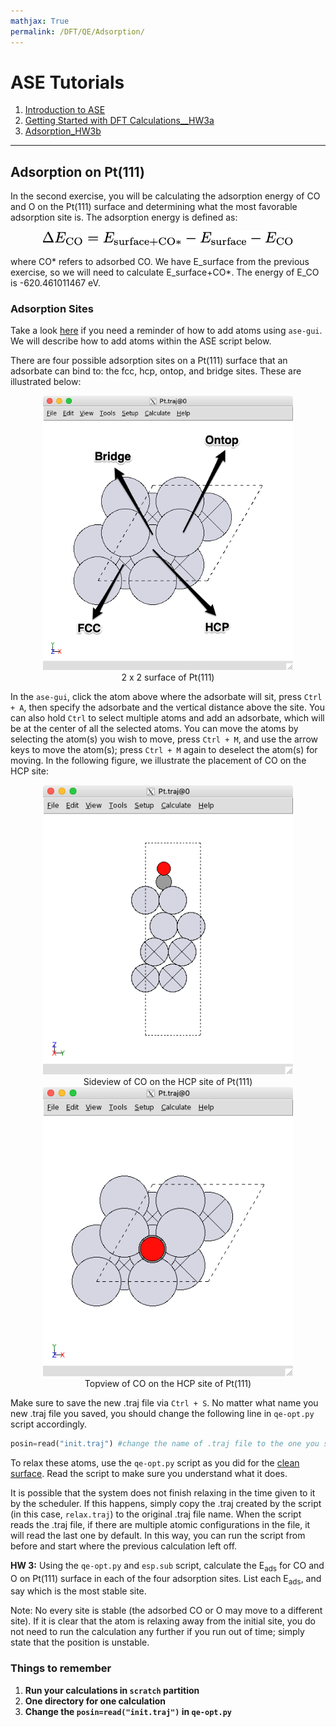 ```yaml
---
mathjax: True
permalink: /DFT/QE/Adsorption/
---
```


# ASE Tutorials
1. [Introduction to ASE](/CHEG-5395-4995/ASE)
2. [Getting Started with DFT Calculations__HW3a](../Getting_Started/)
3. [Adsorption_HW3b](../Adsorption/)

____

## Adsorption on Pt(111) ##

In the second exercise, you will be calculating the adsorption energy of CO and O on the Pt(111) surface and determining what the most favorable adsorption site is. The adsorption energy is defined as:


<center><img src="eads_eq.png" alt="window" style="width: 400px;"/>
</center>

where CO* refers to adsorbed CO. We have E_surface from the previous exercise, so we will need to calculate E_surface+CO*. The energy of E_CO is -620.461011467 eV.


<a name='adsorption-sites'></a>

### Adsorption Sites ###

Take a look [here](/CHEG-5395-4995/ASE) if you need a reminder of how to add atoms using `ase-gui`. We will describe how to add atoms within the ASE script below.

There are four possible adsorption sites on a Pt(111) surface that an adsorbate can bind to: the fcc, hcp, ontop, and bridge sites. These are illustrated below:

<center><img src="overhead.png" alt="window" style="width: 400px;"/><br>
2 x 2 surface of Pt(111)
</center>

In the `ase-gui`, click the atom above where the adsorbate will sit, press `Ctrl + A`, then specify the adsorbate and the vertical distance above the site. You can also hold `Ctrl` to select multiple atoms and add an adsorbate, which will be at the center of all the selected atoms. You can move the atoms by selecting the atom(s) you wish to move, press `Ctrl + M`, and use the arrow keys to move the atom(s); press `Ctrl + M` again to deselect the atom(s) for moving. In the following figure, we illustrate the placement of CO on the HCP site:

<center><img src="HCP_CO_side.png" alt="window" style="width: 400px;"/><br>
Sideview of CO on the HCP site of Pt(111)
</center>
<center><img src="HCP_CO_top.png" alt="window" style="width: 400px;"/><br>
Topview of CO on the HCP site of Pt(111)
</center>

Make sure to save the new .traj file via `Ctrl + S`. No matter what name you new .traj file you saved, you should change the following line in `qe-opt.py` script accordingly.

```Python
posin=read("init.traj") #change the name of .traj file to the one you saved
```

To relax these atoms, use the `qe-opt.py` script as you did for the [clean surface](../Getting_Started/). Read the script to make sure you understand what it does.

It is possible that the system does not finish relaxing in the time given to it by the scheduler. If this happens, simply copy the .traj created by the script (in this case, `relax.traj`) to the original .traj file name. When the script reads the .traj file, if there are multiple atomic configurations in the file, it will read the last one by default. In this way, you can run the script from before and start where the previous calculation left off.

**HW 3:** Using the `qe-opt.py` and `esp.sub` script, calculate the E<sub>ads</sub> for CO and O on Pt(111) surface in each of the four adsorption sites. List each E<sub>ads</sub>, and say which is the most stable site.

Note: No every site is stable (the adsorbed CO or O may move to a different site). If it is clear that the atom is relaxing away from the initial site, you do not need to run the calculation any further if you run out of time; simply state that the position is unstable.

### Things to remember ###
1. **Run your calculations in `scratch` partition**
2. **One directory for one calculation**
3. **Change the `posin=read("init.traj")` in `qe-opt.py`**
